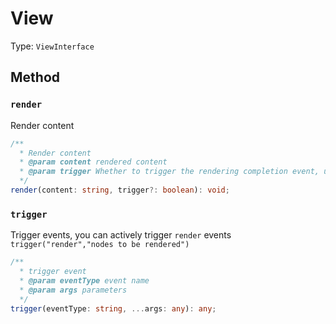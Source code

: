 # View

Type: `ViewInterface`

## Method

### `render`

Render content

```ts
/**
  * Render content
  * @param content rendered content
  * @param trigger Whether to trigger the rendering completion event, used to show the special effects of the plugin. For example, in the heading plugin, the anchor point display function is displayed. The default is true
  */
render(content: string, trigger?: boolean): void;
```

### `trigger`

Trigger events, you can actively trigger `render` events `trigger("render","nodes to be rendered")`

```ts
/**
  * trigger event
  * @param eventType event name
  * @param args parameters
  */
trigger(eventType: string, ...args: any): any;
```
